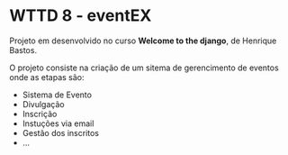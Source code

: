 WTTD 8 - eventEX
================================

Projeto em desenvolvido no curso **Welcome to the django**, de Henrique Bastos.

O projeto consiste na criação de um sitema de gerencimento de eventos onde as etapas são:

* Sistema de Evento
* Divulgação
* Inscrição
* Instuções via email
* Gestão dos inscritos
* ...

